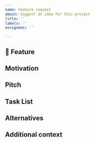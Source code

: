 ```yaml
---
name: Feature request
about: Suggest an idea for this project
title: ''
labels: ''
assignees: ''

---
```


## 🚀 Feature 
<!-- A clear and concise description of what the problem is. -->

## Motivation

## Pitch

## Task List

## Alternatives
<!-- Describe alternatives you've considered  -->
<!-- A clear and concise description of any alternative solutions or features you've considered.  -->

## Additional context
<!-- Add any other context or screenshots about the feature request here. -->
